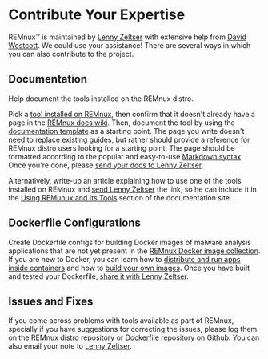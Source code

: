 # Contribute Your Expertise

REMnux&trade; is maintained by [Lenny Zeltser](https://zeltser.com/) with extensive help from [David Westcott](https://twitter.com/beast_fighter). We could use your assistance! There are several ways in which you can also contribute to the project.

## Documentation

Help document the tools installed on the REMnux distro.

Pick a [tool installed on REMnux](../distro/tools.md), then confirm that it doesn't already have a page in the [REMnux docs wiki](https://github.com/REMnux/docs/wiki). Then, document the tool by using the [documentation template](https://github.com/REMnux/docs/wiki/Documentation-Template) as a starting point. The page you write doesn't need to replace existing guides, but rather should provide a reference for REMnux distro users looking for a starting point. The page should be formatted according to the popular and easy-to-use [Markdown syntax](https://daringfireball.net/projects/markdown/basics). Once you're done, please [send your docs to Lenny Zeltser](https://zeltser.com/contact/).

Alternatively, write-up an article explaining how to use one of the tools installed on REMnux and [send Lenny Zeltser](https://zeltser.com/contact/) the link, so he can include it in the [Using REMunux and Its Tools](../distro/use.md) section of the documentation site.

## Dockerfile Configurations

Create Dockerfile configs for building Docker images of malware analysis applications that are not yet present in the [REMnux Docker image collection](../containers/run-apps.md). If you are new to Docker, you can learn how to [distribute and run apps inside containers](../containers/malware-analysis.md) and how to [build your own images](../containers/create-docker-images.md). Once you have built and tested your Dockerfile, [share it with Lenny Zeltser](https://zeltser.com/contact/).

## Issues and Fixes

If you come across problems with tools available as part of REMnux, specially if you have suggestions for correcting the issues, please log them on the REMnux [distro repository](https://github.com/REMnux/distro/issues) or [Dockerfile repository](https://github.com/REMnux/docker/issues) on Github. You can also email your note to [Lenny Zeltser](https://zeltser.com/contact/).
